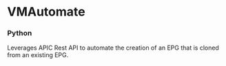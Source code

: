 # VMAutomate

### Python

Leverages APIC Rest API to automate the creation of an EPG that is cloned from an existing EPG.
